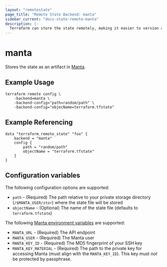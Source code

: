 ```yaml
---
layout: "remotestate"
page_title: "Remote State Backend: manta"
sidebar_current: "docs-state-remote-manta"
description: |-
  Terraform can store the state remotely, making it easier to version and work with in a team.
---
```


# manta

Stores the state as an artifact in [Manta](https://www.joyent.com/manta).

## Example Usage

```
terraform remote config \
	-backend=manta \
	-backend-config="path=random/path" \
	-backend-config="objecName=terraform.tfstate"
```

## Example Referencing

```
data "terraform_remote_state" "foo" {
	backend = "manta"
	config {
		path = "random/path"
		objectName = "terraform.tfstate"
	}
}
```

## Configuration variables

The following configuration options are supported:

 * `path` - (Required) The path relative to your private storage directory (`/$MANTA_USER/stor`) where the state file will be stored
 * `objectName` - (Optional) The name of the state file (defaults to `terraform.tfstate`)

The following [Manta environment variables](https://apidocs.joyent.com/manta/#setting-up-your-environment) are supported:

 * `MANTA_URL` - (Required) The API endpoint
 * `MANTA_USER` - (Required) The Manta user
 * `MANTA_KEY_ID` - (Required) The MD5 fingerprint of your SSH key
 * `MANTA_KEY_MATERIAL` - (Required) The path to the private key for accessing Manta (must align with the `MANTA_KEY_ID`). This key must *not* be protected by passphrase.
